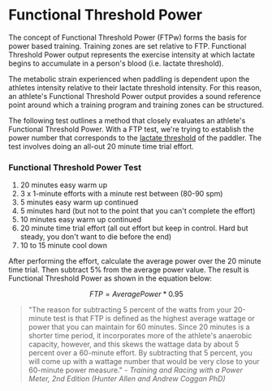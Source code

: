 # Functional Threshold Power

The concept of Functional Threshold Power (FTPw) forms the basis for power based training. Training zones are set relative to FTP. Functional Threshold Power output represents the exercise intensity at which lactate begins to accumulate in a person's blood (i.e. lactate threshold).

The metabolic strain experienced when paddling is dependent upon the athletes intensity relative to their lactate threshold intensity. For this reason, an athlete's Functional Threshold Power output provides a sound reference point around which a training program and training zones can be structured.

The following test outlines a method that closely evaluates an athlete's Functional Threshold Power. With a FTP test, we're trying to establish the power number that corresponds to the [lactate threshold](http://en.wikipedia.org/wiki/Anaerobic_exercise) of the paddler. The test involves doing an all-out 20 minute time trial effort.

### Functional Threshold Power Test
1. 20 minutes easy warm up
2. 3 x 1-minute efforts with a minute rest between (80-90 spm)
3. 5 minutes easy warm up continued
4. 5 minutes hard (but not to the point that you can't complete the effort)
5. 10 minutes easy warm up continued
6. 20 minute time trial effort (all out effort but keep in control. Hard but steady, you don't want to die before the end)
7. 10 to 15 minute cool down

After performing the effort, calculate the average power over the 20 minute time trial. Then subtract 5% from the average power value. The result is Functional Threshold Power as shown in the equation below:


$$FTP = AveragePower*0.95$$

>"The reason for subtracting 5 percent of the watts from your 20-minute test is that FTP is defined as the highest average wattage or power that you can maintain for 60 minutes. Since 20 minutes is a shorter time period, it incorporates more of the athlete's anaerobic capacity, however, and this skews the wattage data by about 5 percent over a 60-minute effort. By subtracting that 5 percent, you will come up with a wattage number that would be very close to your 60-minute power measure." - 
*Training and Racing with a Power Meter, 2nd Edition (Hunter Allen and Andrew Coggan PhD)*

